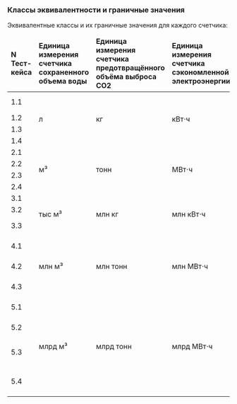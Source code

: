 ### Классы эквивалентности и граничные значения
Эквивалентные классы и их граничные значения для каждого счетчика:

<table>
<thead>
		<tr>
			<td><strong>N Тест-кейса</strong></td>
			<td><strong>Единица измерения счетчика сохраненного объема воды</strong></td>
			<td><strong>Единица измерения счетчика предотвращённого объёма выброса CO2</strong></td>
			<td><strong>Единица измерения счетчика сэкономленной электроэнергии</strong></td>
			<td><strong>Граничное значение | Полученное с бэкенда значение</strong></td>
			<td><strong>Ожидаемое значение | Отображаемое значение счетчика</strong></td>
		</tr>
</thead>
	<tbody>
		<tr>
			<td>1.1</td>
			<td rowspan="4">л  </td>
			<td rowspan="4">кг </td>
			<td rowspan="4">кВт⋅ч </td>
			<td>-1</td>
			<td>0 / Не должно отобразиться</td>
		</tr>
		<tr>
			<td>1.2</td>
			<td>0</td>
			<td>0</td>
		</tr>
		<tr>
			<td>1.3</td>
			<td>1</td>
			<td>1</td>
		</tr>
		<tr>
			<td>1.4</td>
			<td>999</td>
			<td>999</td>
		</tr>
		<tr>
			<td>2.1</td>
			<td rowspan="4">м³ </td>
			<td rowspan="4">тонн</td>
			<td rowspan="4">МВт⋅ч</td>
			<td>1 000</td>
			<td>1</td>
		</tr>
		<tr>
			<td>2.2</td>
			<td>1 001</td>
			<td>1</td>
		</tr>
		<tr>
			<td>2.3</td>
			<td>1 100</td>
			<td>1.1</td>
		</tr>
		<tr>
			<td>2.4</td>
			<td>999 999</td>
			<td>999.9</td>
		</tr>
		<tr>
			<td>3.1</td>
			<td rowspan="3">тыс м³</td>
			<td rowspan="3">млн кг</td>
			<td rowspan="3">млн кВт⋅ч</td>
			<td>1 000 000</td>
			<td>1</td>
		</tr>
		<tr>
			<td>3.2</td>
			<td>1 100 000</td>
			<td>1.1</td>
		</tr>
		<tr>
			<td>3.3</td>
			<td>999 999 999</td>
			<td>999.9</td>
		</tr>
		<tr>
			<td>4.1</td>
			<td rowspan="3">млн м³ </td>
			<td rowspan="3">млн тонн</td>
			<td rowspan="3">млн МВт⋅ч</td>
			<td>1 000 000 000</td>
			<td>1</td>
		</tr>
		<tr>
			<td>4.2</td>
			<td>1 100 000 000</td>
			<td>1.1</td>
		</tr>
		<tr>
			<td>4.3</td>
			<td>999 999 999 999</td>
			<td>999.9</td>
		</tr>
		<tr>
			<td>5.1</td>
			<td rowspan="4">млрд м³</td>
			<td rowspan="4">млрд тонн</td>
			<td rowspan="4">млрд МВт⋅ч</td>
			<td>1 000 000 000 000</td>
			<td>1</td>
		</tr>
		<tr>
			<td>5.2</td>
			<td>1 100 000 000 000</td>
			<td>1.1</td>
		</tr>
		<tr>
			<td>5.3</td>
			<td>999 999 999 999 999</td>
			<td>999.9</td>
		</tr>
		<tr>
			<td>5.4</td>
			<td>9 999 999 999 999 999</td>
			<td>9 999.9 / Не должно отобразиться</td>
		</tr>
	</tbody>
</table>
